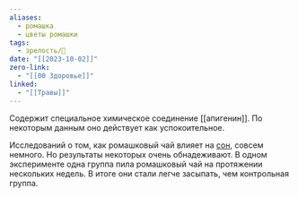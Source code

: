 ```yaml
---
aliases:
  - ромашка
  - цветы ромашки
tags:
  - зрелость/🌱
date: "[[2023-10-02]]"
zero-link:
  - "[[00 Здоровье]]"
linked:
  - "[[Травы]]"
---
```

Содержит специальное химическое соединение [[апигенин]]. По некоторым данным оно действует как успокоительное.

Исследований о том, как ромашковый чай влияет на [сон](Сон.md), совсем немного. Но результаты некоторых очень обнадеживают. В одном эксперименте одна группа пила ромашковый чай на протяжении нескольких недель. В итоге они стали легче засыпать, чем контрольная группа.